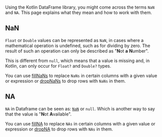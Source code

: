 [//]: # (title: NaN and NA)

Using the Kotlin DataFrame library, you might come across the terms `NaN` and `NA`. 
This page explains what they mean and how to work with them.

## NaN

`Float` or `Double` values can be represented as `NaN`,
in cases where a mathematical operation is undefined, such as for dividing by zero. The
result of such an operation can only be described as "**N**ot **a** **N**umber".

This is different from `null`, which means that a value is missing and, in Kotlin, can only occur
for `Float?` and `Double?` types.


You can use [fillNaNs](fill.md#fillnans) to replace `NaNs` in certain columns with a given value or expression
or [dropNaNs](drop.md#dropnans) to drop rows with `NaNs` in them.

## NA

`NA` in Dataframe can be seen as: [`NaN`](#nan) or `null`. Which is another way to say that the value
is "**N**ot **A**vailable".

You can use [fillNA](fill.md#fillna) to replace `NAs` in certain columns with a given value or expression
or [dropNA](drop.md#dropna) to drop rows with `NAs` in them.
